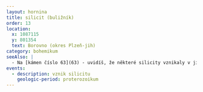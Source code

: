 ```yaml
---
layout: hornina
title: silicit (buližník)
order: 13
location:
  x: 1087115
  y: 801354
  text: Borovno (okres Plzeň-jih)
category: bohemikum
seeAlso: |
  - Na [kámen číslo 63](63) - uvidíš, že některé silicity vznikaly v jiné době, ve zcela odlišném prostředí, vypadají úplně jinak a přes to mají podobné složení jako já.
events:
  - description: vznik silicitu
    geologic-period: proterozoikum
---
```


